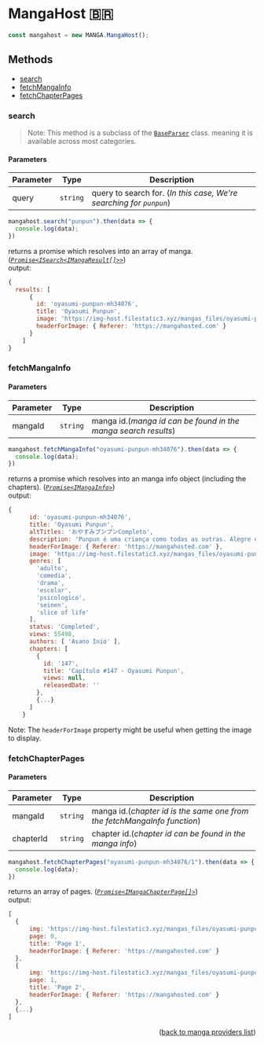 <h1> MangaHost 🇧🇷 </h1>

```ts
const mangahost = new MANGA.MangaHost();
```

<h2>Methods</h2>

- [search](#search)
- [fetchMangaInfo](#fetchmangainfo)
- [fetchChapterPages](#fetchchapterpages)

### search
> Note: This method is a subclass of the [`BaseParser`](https://github.com/consumet/extensions/blob/master/src/models/base-parser.ts) class. meaning it is available across most categories.
>
<h4>Parameters</h4>

| Parameter | Type     | Description                                                                  |
| --------- | -------- | ---------------------------------------------------------------------------- |
| query     | `string` | query to search for. (*In this case, We're searching for `punpun`*) |

```ts
mangahost.search("punpun").then(data => {
  console.log(data);
})
```
returns a promise which resolves into an array of manga. (*[`Promise<ISearch<IMangaResult[]>>`](https://github.com/consumet/extensions/blob/master/src/models/types.ts#L97-L106)*)\
output:
```js
{
  results: [
      {
        id: 'oyasumi-punpun-mh34076',
        title: 'Oyasumi Punpun',
        image: 'https://img-host.filestatic3.xyz/mangas_files/oyasumi-punpun/image_oyasumi-punpun_xmedium.jpg',
        headerForImage: { Referer: 'https://mangahosted.com' }
      }
    ]
}
```

### fetchMangaInfo

<h4>Parameters</h4>

| Parameter | Type     | Description                                                    |
| --------- | -------- | -------------------------------------------------------------- |
| mangaId   | `string` | manga id.(*manga id can be found in the manga search results*) |

```ts
mangahost.fetchMangaInfo("oyasumi-punpun-mh34076").then(data => {
  console.log(data);
})
```
returns a promise which resolves into an manga info object (including the chapters). (*[`Promise<IMangaInfo>`](https://github.com/consumet/extensions/blob/master/src/models/types.ts#L115-L120)*)\
output:
```js
{
      id: 'oyasumi-punpun-mh34076',
      title: 'Oyasumi Punpun',
      altTitles: 'おやすみプンプンCompleto',
      description: 'Punpun é uma criança como todas as outras. Alegre e hiperativo, ele passa por muitos conflitos em sua vida, assim como qualquer outro ser humano. Essa é a história sobre a vida de Punpun, superando seus obstáculos e as adversidades que o mundo lhe traz.',
      headerForImage: { Referer: 'https://mangahosted.com' },
      image: 'https://img-host.filestatic3.xyz/mangas_files/oyasumi-punpun/image_oyasumi-punpun_full.jpg',
      genres: [
        'adulto',
        'comedia',
        'drama',
        'escolar',
        'psicologico',
        'seinen',
        'slice of life'
      ],
      status: 'Completed',
      views: 55498,
      authors: [ 'Asano Inio' ],
      chapters: [
        {
          id: '147',
          title: 'Capítulo #147 - Oyasumi Punpun',
          views: null,
          releasedDate: ''
        },
        {...}
      ]
    }
```
Note: The `headerForImage` property might be useful when getting the image to display.

### fetchChapterPages

<h4>Parameters</h4>

| Parameter | Type     | Description                                              |
| --------- | -------- | -------------------------------------------------------- |
| mangaId | `string` | manga id.(*chapter id is the same one from the fetchMangaInfo function*) |
| chapterId | `string` | chapter id.(*chapter id can be found in the manga info*) |

```ts
mangahost.fetchChapterPages("oyasumi-punpun-mh34076/1").then(data => {
  console.log(data);
})
```
returns an array of pages. (*[`Promise<IMangaChapterPage[]>`](https://github.com/consumet/extensions/blob/master/src/models/types.ts#L122-L126)*)\
output:
```js
[
  {
      img: 'https://img-host.filestatic3.xyz/mangas_files/oyasumi-punpun/1/00.png',
      page: 0,
      title: 'Page 1',
      headerForImage: { Referer: 'https://mangahosted.com' }
  },
  {
      img: 'https://img-host.filestatic3.xyz/mangas_files/oyasumi-punpun/1/01-02.jpg',
      page: 1,
      title: 'Page 2',
      headerForImage: { Referer: 'https://mangahosted.com' }
  },
  {...}
]
```

<p align="end">(<a href="https://github.com/consumet/extensions/blob/master/docs/guides/manga.md#">back to manga providers list</a>)</p>

